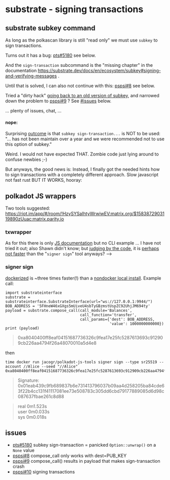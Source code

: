 # substrate - signing transactions

## substrate subkey command 

As long as the polkascan library is still "read only" we must use `subkey` to sign transactions.

Turns out it has a bug: [pts#5180](https://github.com/paritytech/substrate/issues/5180) see below.

And the `sign-transaction` subcommand is the "missing chapter" in the documentation https://substrate.dev/docs/en/ecosystem/subkey#signing-and-verifying-messages . 

Until that is solved, I can also not continue with this: [pspsi#8](https://github.com/polkascan/py-substrate-interface/issues/8) see below.

Tried a "dirty hack" [going back to an old version of subkey](https://github.com/paritytech/substrate/issues/5180#issuecomment-596093813), and narrowed down the problem to [pspsi#9](https://github.com/polkascan/py-substrate-interface/issues/9) ? See [#issues](#issues) below.

... plenty of issues, chat, ...

#### nope:

Surprising [outcome](https://github.com/polkascan/py-substrate-interface/issues/9#issuecomment-597251575) is that `subkey sign-transaction...` is NOT to be used: "... has not been maintain over a year and we were recommended not to use this option of subkey."  

Weird. I would not have expected THAT. Zombie code just lying around to confuse newbies ;-)
  
But anyways, the good news is: Instead, I finally got the needed hints how to sign transactions with a completely different approach. Slow javascript not fast rust BUT IT WORKS, hooray:  

## polkadot JS wrappers

Two tools suggested: https://riot.im/app/#/room/!HzySYSaIhtyWrwiwEV:matrix.org/$1583872903119890zUuac:matrix.parity.io

### txwrapper

As for this there is only [JS documentation](https://github.com/paritytech/txwrapper/blob/master/docs/modules/_createsignedtx_.md) but no CLI example ... I have not tried it out; also Shawn didn't know; but [judging by the code](https://riot.im/app/#/room/#polkadot-watercooler:matrix.org/$1583880095252215PsOKK:matrix.org), it is [perhaps not faster](https://riot.im/app/#/room/#polkadot-watercooler:matrix.org/$1583882351257282PsbPW:matrix.org) than the "`signer sign`" tool anyways? -->

### signer sign
[dockerized](https://riot.im/app/#/room/#polkadot-watercooler:matrix.org/$1583879162249967usiRQ:matrix.org) is ~three times faster(!) than a [nondocker local install](https://riot.im/app/#/room/#polkadot-watercooler:matrix.org/$1583879105249853RnyOc:matrix.org).  Example call:

```
import substrateinterface
substrate = substrateinterface.SubstrateInterface(url="ws://127.0.0.1:9944/")
BOB_ADDRESS = '5FHneW46xGXgs5mUiveU4sbTyGBzmstUspZC92UhjJM694ty'
payload = substrate.compose_call(call_module='Balances',
                                 call_function='transfer',
                                 call_params={'dest': BOB_ADDRESS,
                                              'value': 1000000000000})
print (payload)
```
> 0xa8040400ff8eaf04151687736326c9fea17e25fc5287613693c912909cb226aa4794f26a48070010a5d4e8

then 

```
time docker run jacogr/polkadot-js-tools signer sign --type sr25519 --account //Alice --seed "//Alice" 0xa8040400ff8eaf04151687736326c9fea17e25fc5287613693c912909cb226aa4794f26a48070010a5d4e8
```
> Signature: 0x01eab439c9fb689837b6e731413796037b09aa4d258205ba84cde63f22b4cc131f41117081ee73e508783c305dd6cbd79177889085d6d98c087637fbae261c8d88

> real	0m1.523s  
> user	0m0.033s  
> sys	0m0.018s  


## issues
* [pts#5180](https://github.com/paritytech/substrate/issues/5180) subkey sign-transaction = panicked `Option::unwrap()` on a `None` value
* [pspsi#8](https://github.com/polkascan/py-substrate-interface/issues/8) compose_call only works with dest=PUB_KEY
* [pspsi#9](https://github.com/polkascan/py-substrate-interface/issues/9) compose_call() results in payload that makes sign-transaction crash
* [pspsi#10](https://github.com/polkascan/py-substrate-interface/issues/10) signing transactions

